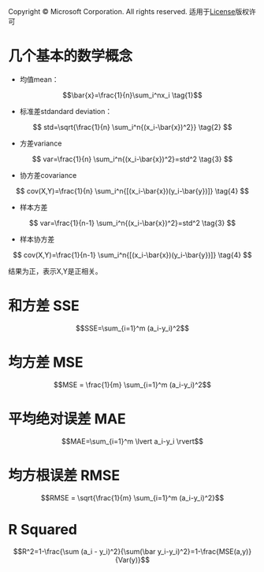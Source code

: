 Copyright © Microsoft Corporation. All rights reserved.
  适用于[License](https://github.com/Microsoft/ai-edu/blob/master/LICENSE.md)版权许可


# 几个基本的数学概念



- 均值mean：

$$\bar{x}=\frac{1}{n}\sum_i^nx_i \tag{1}$$

- 标准差stdandard deviation：

$$
std=\sqrt{\frac{1}{n} \sum_i^n{(x_i-\bar{x})^2}} \tag{2}
$$

- 方差variance

$$
var=\frac{1}{n} \sum_i^n{(x_i-\bar{x})^2}=std^2 \tag{3}
$$

- 协方差covariance

$$
cov(X,Y)=\frac{1}{n} \sum_i^n{[(x_i-\bar{x})(y_i-\bar{y})]} \tag{4}
$$

- 样本方差

$$
var=\frac{1}{n-1} \sum_i^n{(x_i-\bar{x})^2}=std^2 \tag{3}
$$

- 样本协方差

$$
cov(X,Y)=\frac{1}{n-1} \sum_i^n{[(x_i-\bar{x})(y_i-\bar{y})]} \tag{4}
$$


结果为正，表示X,Y是正相关。



# 和方差 SSE

$$SSE=\sum_{i=1}^m (a_i-y_i)^2$$


# 均方差 MSE

$$MSE = \frac{1}{m} \sum_{i=1}^m (a_i-y_i)^2$$


# 平均绝对误差 MAE

$$MAE=\sum_{i=1}^m \lvert a_i-y_i \rvert$$


# 均方根误差 RMSE

$$RMSE = \sqrt{\frac{1}{m} \sum_{i=1}^m (a_i-y_i)^2}$$

# R Squared

$$R^2=1-\frac{\sum (a_i - y_i)^2}{\sum(\bar y_i-y_i)^2}=1-\frac{MSE(a,y)}{Var(y)}$$